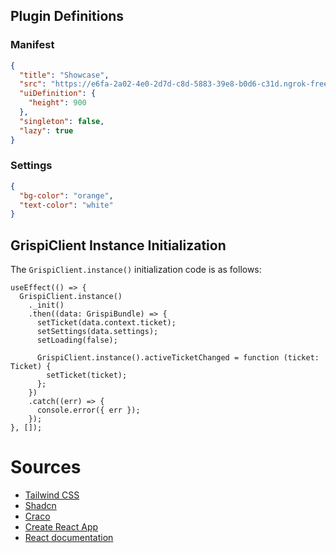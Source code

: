 ## Plugin Definitions

### Manifest

```json
{
  "title": "Showcase",
  "src": "https://e6fa-2a02-4e0-2d7d-c8d-5883-39e8-b0d6-c31d.ngrok-free.app/",
  "uiDefinition": {
    "height": 900
  },
  "singleton": false,
  "lazy": true
}
```

### Settings

```json
{
  "bg-color": "orange",
  "text-color": "white"
}
```

## GrispiClient Instance Initialization

The `GrispiClient.instance()` initialization code is as follows:

```tsx
useEffect(() => {
  GrispiClient.instance()
    ._init()
    .then((data: GrispiBundle) => {
      setTicket(data.context.ticket);
      setSettings(data.settings);
      setLoading(false);

      GrispiClient.instance().activeTicketChanged = function (ticket: Ticket) {
        setTicket(ticket);
      };
    })
    .catch((err) => {
      console.error({ err });
    });
}, []);
```

# Sources

- [Tailwind CSS](https://tailwindcss.com/)
- [Shadcn](https://shadcn.dev/)
- [Craco](https://github.com/gsoft-inc/craco)
- [Create React App](https://github.com/facebook/create-react-app)
- [React documentation](https://reactjs.org/)
